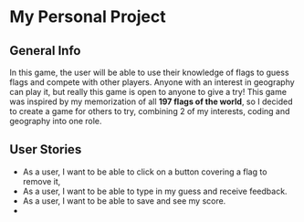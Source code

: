 # My Personal Project

## General Info

In this game, the user will be able to use their knowledge of flags to guess flags and compete with other players. Anyone with an interest in geography can play
it, but really this game is open to anyone to give a try! This game was inspired by my memorization of all __197 flags of the world__, so I decided to create a game for others to try, combining 2 of my interests, coding and geography into one role.


## User Stories

* As a user, I want to be able to click on a button covering a flag to remove it,
* As a user, I want to be able to type in my guess and receive feedback.
* As a user, I want to be able to save and see my score. 
* 